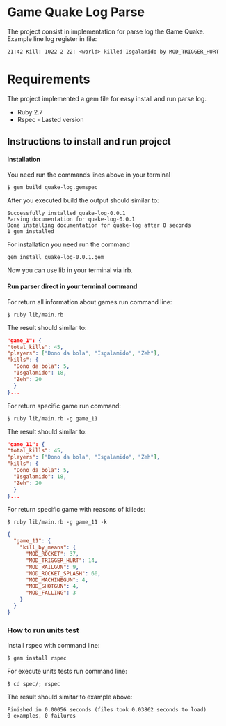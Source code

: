 # Game Quake Log Parse

The project consist in implementation for parse log the Game Quake. 
Example line log register in file:
```
21:42 Kill: 1022 2 22: <world> killed Isgalamido by MOD_TRIGGER_HURT
```
# Requirements
The project implemented a gem file for easy install and run parse log. 

- Ruby 2.7
- Rspec - Lasted version

## Instructions to install and run project

#### Installation 
You need run the commands lines above in your terminal
```
$ gem build quake-log.gemspec
```
After you executed build the output should similar to:

```
Successfully installed quake-log-0.0.1
Parsing documentation for quake-log-0.0.1
Done installing documentation for quake-log after 0 seconds
1 gem installed
```
For installation you need run the command 

```
gem install quake-log-0.0.1.gem
```
Now you can use lib in your terminal via irb. 

#### Run parser direct in your terminal command 

For return all information about games run command line:
```
$ ruby lib/main.rb
```
The result should similar to:
```json
"game_1": {
"total_kills": 45,
"players": ["Dono da bola", "Isgalamido", "Zeh"],
"kills": {
  "Dono da bola": 5,
  "Isgalamido": 18,
  "Zeh": 20
  }
}...
```

For return specific game run command:
```
$ ruby lib/main.rb -g game_11
```
The result should similar to:

```json
"game_11": {
"total_kills": 45,
"players": ["Dono da bola", "Isgalamido", "Zeh"],
"kills": {
  "Dono da bola": 5,
  "Isgalamido": 18,
  "Zeh": 20
  }
}...
```
For return specific game with reasons of killeds:
```
$ ruby lib/main.rb -g game_11 -k
```
```json
{
  "game_11": {
    "kill_by_means": {
      "MOD_ROCKET": 37,
      "MOD_TRIGGER_HURT": 14,
      "MOD_RAILGUN": 9,
      "MOD_ROCKET_SPLASH": 60,
      "MOD_MACHINEGUN": 4,
      "MOD_SHOTGUN": 4,
      "MOD_FALLING": 3
    }
  }
}
```

### How to run units test
Install rspec with command line:
```
$ gem install rspec
```
For execute units tests run command line:
```
$ cd spec/; rspec
```
The result should simitar to example above:
```
Finished in 0.00056 seconds (files took 0.03862 seconds to load)
0 examples, 0 failures
```



